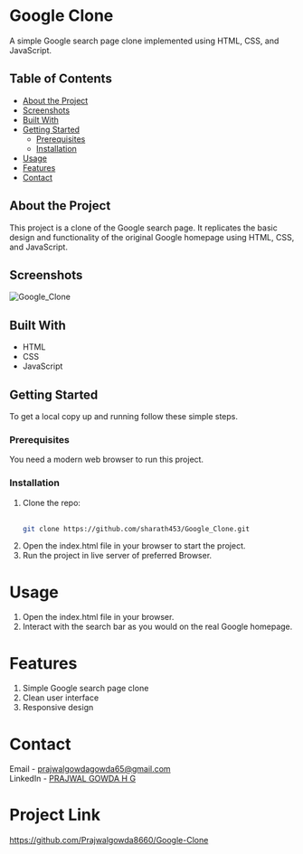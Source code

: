 # Google Clone

A simple Google search page clone implemented using HTML, CSS, and JavaScript.

## Table of Contents

- [About the Project](#about-the-project)
- [Screenshots](#screenshots)
- [Built With](#built-with)
- [Getting Started](#getting-started)
  - [Prerequisites](#prerequisites)
  - [Installation](#installation)
- [Usage](#usage)
- [Features](#features)
- [Contact](#contact)

## About the Project

This project is a clone of the Google search page. It replicates the basic design and functionality of the original Google homepage using HTML, CSS, and JavaScript.

## Screenshots

![Google_Clone](https://github.com/user-attachments/assets/4ec53fc9-6b30-4a0c-97ff-01412afec0ff)

## Built With

- HTML
- CSS
- JavaScript

## Getting Started

To get a local copy up and running follow these simple steps.

### Prerequisites

You need a modern web browser to run this project.

### Installation

1. Clone the repo:<br><br>
   ```sh
   git clone https://github.com/sharath453/Google_Clone.git
2. Open the index.html file in your browser to start the project.
3. Run the project in live server of preferred Browser.
   
# Usage
1. Open the index.html file in your browser.
2. Interact with the search bar as you would on the real Google homepage.
   
# Features
1. Simple Google search page clone
2. Clean user interface
3. Responsive design

# Contact
Email - prajwalgowdagowda65@gmail.com<br>
LinkedIn - [PRAJWAL GOWDA H G](www.linkedin.com/in/prajwalgowdahg)

# Project Link
https://github.com/Prajwalgowda8660/Google-Clone
